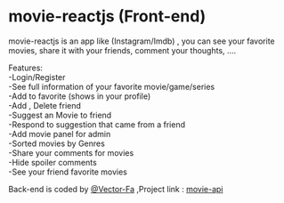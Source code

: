 # movie-reactjs (Front-end)
movie-reactjs is an app like (Instagram/Imdb) , you can see your favorite movies, share it with your friends, comment your thoughts, .... 


Features: <br/>
-Login/Register <br/>
-See full information of your favorite movie/game/series <br/>
-Add to favorite (shows in your profile) <br/>
-Add , Delete friend <br/>
-Suggest an Movie to friend <br/>
-Respond to suggestion that came from a friend  <br/>
-Add movie panel for admin <br/>
-Sorted movies by Genres  <br/>
-Share your comments for movies  <br/>
-Hide spoiler comments  <br/>
-See your friend favorite movies  <br/>

Back-end is coded by [@Vector-Fa](https://www.github.com/Vector-Fa) ,Project link : [movie-api](https://github.com/Vector-Fa/movie-api)

